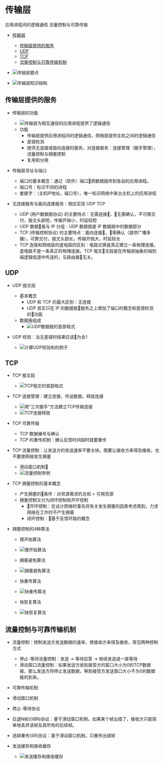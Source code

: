 # 传输层

应用进程间的逻辑通信 流量控制与可靠传输

- [传输层](#%E4%BC%A0%E8%BE%93%E5%B1%82)
  - [传输层提供的服务](#%E4%BC%A0%E8%BE%93%E5%B1%82%E6%8F%90%E4%BE%9B%E7%9A%84%E6%9C%8D%E5%8A%A1)
  - [UDP](#udp)
  - [TCP](#tcp)
  - [流量控制与可靠传输机制](#%E6%B5%81%E9%87%8F%E6%8E%A7%E5%88%B6%E4%B8%8E%E5%8F%AF%E9%9D%A0%E4%BC%A0%E8%BE%93%E6%9C%BA%E5%88%B6)

- ![传输层要点](./images/5_传输层_1.jpg)
- ![传输层知识结构](./images/5_传输层_2.jpg)

## 传输层提供的服务

- 传输层的功能
  - ![传输层为相互通信的应用进程提供了逻辑通信](./images/传输层为相互通信的应用进程提供了逻辑通信.jpg)
  - 功能
    - 传输层提供应用进程间的逻辑通信，网络层提供主机之间的逻辑通信
    - 差错检测
    - 提供无连接或面向连接的服务，对连接服务：连接管理（握手管理），流量控制与拥塞控制
    - 复用和分用

- 传输层寻址与端口
  - 端口的基本概念：通过（软件）端口把数据报传到各自的应用进程。
  - 端口号：标识不同的进程
  - 套接字：（主机IP地址，端口号），唯一标识网络中某台主机上的应用进程

- 无连接服务与面向连接服务：相应实现 UDP TCP
  - UDP (用户数据报协议) 的主要特点：无需连接，无需确认，不可靠交付，报文头部短，传输开销小，时延较短
  - UDP 数据报与 IP 分组：UDP 数据报是 IP 数据报中的数据部分
  - TCP (传输控制协议) 的主要特点：面向连接，需确认（提供广播多播），可靠交付，报文头部长，传输开销大，时延较长
  - TCP 连接和网络层的虚电路的区别：电路交换是真正建立一条物理连接。虚电路不是一条真正的物理连接。TCP 报文文段是在传输层抽象的端到端逻辑信道中传送的，与路由器无关。

## UDP

- UDP 报文段
  - 基本概念
    - UDP 和 TCP 的最大区别：无连接
    - UDP 其实只在 IP 的数据报服务之上增加了端口的概念和差错检测的功能
  - 数据报组成
    - ![UDP数据报的首部格式](./images/UDP数据报的首部格式.jpg)

- UDP 校验：当无差错时结果应该为全1
  - ![计算UDP校验和的例子](./images/计算UDP校验和的例子.jpg)

## TCP

- TCP 报文段
  - ![TCP报文的首部格式](./images/TCP报文的首部格式.jpg)

- TCP 连接管理：建立连接，传送数据，释放连接
  - ![用“三次握手”方法建立TCP传输连接](./images/用“三次握手”方法建立TCP传输连接.jpg)
  - ![TCP连接释放](./images/TCP连接释放.jpg)

- TCP 可靠传输
  - TCP 数据编号与确认
  - TCP 的重传机制：确认反馈时间超时就要重传

- TCP 流量控制：让发送方的发送速率不要太快，既要让接收方来得及接收，也不要使网络发生拥塞
  - 滑动窗口机制
  - ![流量控制举例](./images/流量控制举例.jpg)

- TCP 拥塞控制的基本概念
  - 产生拥塞的条件：对资源需求的总和 > 可用资源
  - 拥塞控制又分为闭环控制和开环控制
    - 开环控制：在设计网络时事先将有关发生拥塞的因素考虑周到，力求网络在工作时不产生拥塞
    - 闭环控制：基于反馈环路的概念

- 拥塞控制的4种算法
  - 慢开始算法
  - ![慢开始算法](./images/慢开始算法.jpg)

  - 拥塞避免算法
  - ![拥塞避免算法](./images/拥塞避免算法.jpg)

  - 快重传算法
  - ![快重传算法](./images/快重传算法.jpg)

  - 快恢复算法
  - ![快恢复算法](./images/快恢复算法.jpg)

## 流量控制与可靠传输机制

- 流量控制：控制发送方发送数据的速率，使接收方来得及接收，常见两种控制方式
  - 停止-等待流量控制：发送 -> 等待应答 -> 继续发送或一直等待
  - 滑动窗口流量控制：如果发送方收到接受方的窗口大小为0的TCP数据报，那么发送方将停止发送数据，等到接受方发送窗口大小不为0的数据报的到来。

- 可靠传输机制

- 滑动窗口机制

- 停止-等待协议

- 后退N帧(GBN)协议：基于滑动窗口机制，如果某个帧出错了，接收方只能简单地丢弃该帧及其所有的后续帧。

- 选择重传(SR)协议：基于滑动窗口机制，只重传出错帧

- 发送缓存和接收缓存
  - ![发送缓存和接收缓存](./images/发送缓存和接收缓存.jpg)